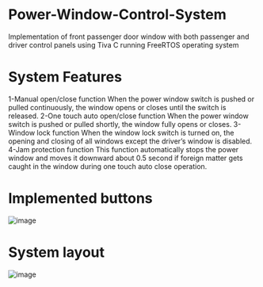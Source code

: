 # Power-Window-Control-System

Implementation of front passenger door window with both passenger and driver control panels using Tiva C running FreeRTOS operating system

# System Features

1-Manual open/close function
  When the power window switch is pushed or pulled continuously, the window opens or closes until the switch is released.
2-One touch auto open/close function
  When the power window switch is pushed or pulled shortly, the window fully opens or closes.
3-Window lock function
  When the window lock switch is turned on, the opening and closing of all windows except the driver’s window is disabled.
4-Jam protection function
  This function automatically stops the power window and moves it downward about 0.5 second if foreign matter gets caught in the window during one touch auto close operation.

# Implemented buttons
![image](https://github.com/user-attachments/assets/427fa2cd-c41b-40e4-b07b-d5535bb309cd)


# System layout
![image](https://github.com/user-attachments/assets/25187e06-e27d-4d0f-a1b8-b8afac18d4c3)



